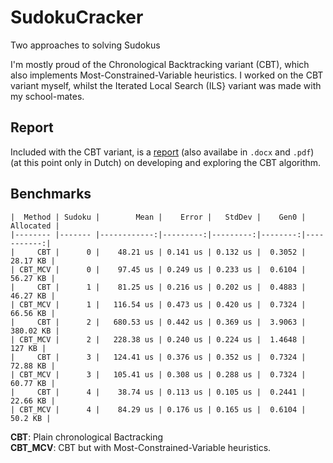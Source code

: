 # SudokuCracker
Two approaches to solving Sudokus

I'm mostly proud of the Chronological Backtracking variant (CBT), which also implements Most-Constrained-Variable heuristics. I worked on the CBT variant myself, whilst the Iterated Local Search (ILS} variant was made with my school-mates.

## Report
Included with the CBT variant, is a [report](/SudokuCrackerCBT/Report%20on%20CBT%20with%20MCV.md) (also availabe in ``.docx`` and ``.pdf``) (at this point only in Dutch) on developing and exploring the CBT algorithm.

## Benchmarks
```
|  Method | Sudoku |        Mean |    Error |   StdDev |    Gen0 |  Allocated |
|-------- |------- |------------:|---------:|---------:|--------:|-----------:|
|     CBT |      0 |    48.21 us | 0.141 us | 0.132 us |  0.3052 |   28.17 KB |
| CBT_MCV |      0 |    97.45 us | 0.249 us | 0.233 us |  0.6104 |   56.27 KB |
|     CBT |      1 |    81.25 us | 0.216 us | 0.202 us |  0.4883 |   46.27 KB |
| CBT_MCV |      1 |   116.54 us | 0.473 us | 0.420 us |  0.7324 |   66.56 KB |
|     CBT |      2 |   680.53 us | 0.442 us | 0.369 us |  3.9063 |  380.02 KB |
| CBT_MCV |      2 |   228.38 us | 0.240 us | 0.224 us |  1.4648 |     127 KB |
|     CBT |      3 |   124.41 us | 0.376 us | 0.352 us |  0.7324 |   72.88 KB |
| CBT_MCV |      3 |   105.41 us | 0.308 us | 0.288 us |  0.7324 |   60.77 KB |
|     CBT |      4 |    38.74 us | 0.113 us | 0.105 us |  0.2441 |   22.66 KB |
| CBT_MCV |      4 |    84.29 us | 0.176 us | 0.165 us |  0.6104 |    50.2 KB |
```
**CBT**: Plain chronological Bactracking  
**CBT_MCV**: CBT but with Most-Constrained-Variable heuristics.
